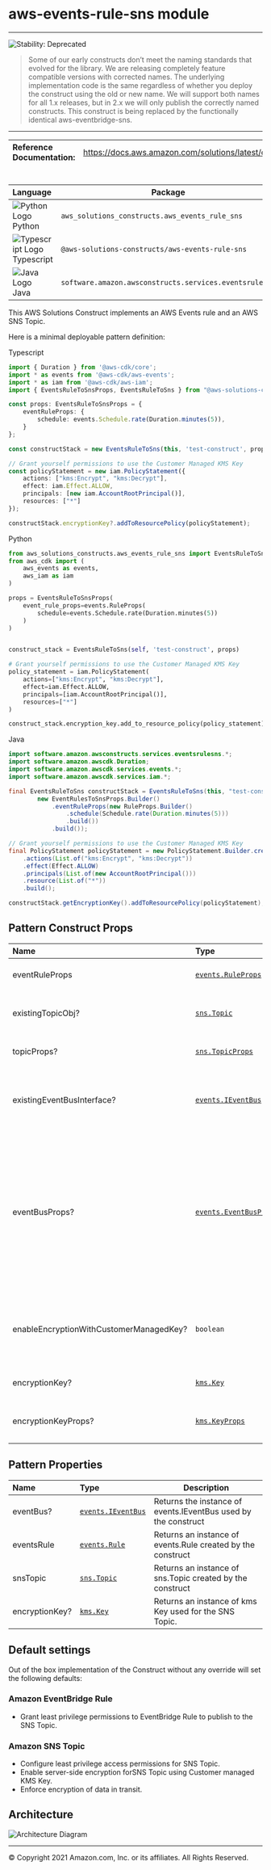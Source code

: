 # aws-events-rule-sns module
<!--BEGIN STABILITY BANNER-->

---
![Stability: Deprecated](https://img.shields.io/badge/STABILITY-DEPRECATED-red?style=for-the-badge)

> Some of our early constructs don’t meet the naming standards that evolved for the library. We are releasing completely feature compatible versions with corrected names. The underlying implementation code is the same regardless of whether you deploy the construct using the old or new name. We will support both names for all 1.x releases, but in 2.x we will only publish the correctly named constructs. This construct is being replaced by the functionally identical aws-eventbridge-sns.

---
<!--END STABILITY BANNER-->

| **Reference Documentation**:| <span style="font-weight: normal">https://docs.aws.amazon.com/solutions/latest/constructs/</span>|
|:-------------|:-------------|
<div style="height:8px"></div>

| **Language**     | **Package**        |
|:-------------|-----------------|
|![Python Logo](https://docs.aws.amazon.com/cdk/api/latest/img/python32.png) Python|`aws_solutions_constructs.aws_events_rule_sns`|
|![Typescript Logo](https://docs.aws.amazon.com/cdk/api/latest/img/typescript32.png) Typescript|`@aws-solutions-constructs/aws-events-rule-sns`|
|![Java Logo](https://docs.aws.amazon.com/cdk/api/latest/img/java32.png) Java|`software.amazon.awsconstructs.services.eventsrulesns`|

This AWS Solutions Construct implements an AWS Events rule and an AWS SNS Topic.

Here is a minimal deployable pattern definition:

Typescript
``` typescript
import { Duration } from '@aws-cdk/core';
import * as events from '@aws-cdk/aws-events';
import * as iam from '@aws-cdk/aws-iam';
import { EventsRuleToSnsProps, EventsRuleToSns } from "@aws-solutions-constructs/aws-events-rule-sns";

const props: EventsRuleToSnsProps = {
    eventRuleProps: {
        schedule: events.Schedule.rate(Duration.minutes(5)),
    }
};

const constructStack = new EventsRuleToSns(this, 'test-construct', props);

// Grant yourself permissions to use the Customer Managed KMS Key
const policyStatement = new iam.PolicyStatement({
    actions: ["kms:Encrypt", "kms:Decrypt"],
    effect: iam.Effect.ALLOW,
    principals: [new iam.AccountRootPrincipal()],
    resources: ["*"]
});

constructStack.encryptionKey?.addToResourcePolicy(policyStatement);
```

Python
``` python
from aws_solutions_constructs.aws_events_rule_sns import EventsRuleToSns, EventsRuleToSnsProps
from aws_cdk import (
    aws_events as events,
    aws_iam as iam
)

props = EventsRuleToSnsProps(
    event_rule_props=events.RuleProps(
        schedule=events.Schedule.rate(Duration.minutes(5))
    )
)


construct_stack = EventsRuleToSns(self, 'test-construct', props)

# Grant yourself permissions to use the Customer Managed KMS Key
policy_statement = iam.PolicyStatement(
    actions=["kms:Encrypt", "kms:Decrypt"],
    effect=iam.Effect.ALLOW,
    principals=[iam.AccountRootPrincipal()],
    resources=["*"]
)

construct_stack.encryption_key.add_to_resource_policy(policy_statement)
```

Java
``` java
import software.amazon.awsconstructs.services.eventsrulesns.*;
import software.amazon.awscdk.Duration;
import software.amazon.awscdk.services.events.*;
import software.amazon.awscdk.services.iam.*;

final EventsRuleToSns constructStack = EventsRuleToSns(this, "test-construct",
        new EventRulesToSnsProps.Builder()
            .eventRuleProps(new RuleProps.Builder()
                .schedule(Schedule.rate(Duration.minutes(5)))
                .build())
            .build());

// Grant yourself permissions to use the Customer Managed KMS Key
final PolicyStatement policyStatement = new PolicyStatement.Builder.create()
    .actions(List.of("kms:Encrypt", "kms:Decrypt"))
    .effect(Effect.ALLOW)
    .principals(List.of(new AccountRootPrincipal()))
    .resource(List.of("*"))
    .build();

constructStack.getEncryptionKey().addToResourcePolicy(policyStatement);
```

## Pattern Construct Props

| **Name**     | **Type**        | **Description** |
|:-------------|:----------------|-----------------|
|eventRuleProps|[`events.RuleProps`](https://docs.aws.amazon.com/cdk/api/latest/docs/@aws-cdk_aws-events.RuleProps.html)|User provided eventRuleProps to override the defaults. |
|existingTopicObj?|[`sns.Topic`](https://docs.aws.amazon.com/cdk/api/latest/docs/@aws-cdk_aws-lambda.Function.html)|Existing instance of SNS Topic object, providing both this and `topicProps` will cause an error.|
|topicProps?|[`sns.TopicProps`](https://docs.aws.amazon.com/cdk/api/latest/docs/@aws-cdk_aws-sns.TopicProps.html)|User provided props to override the default props for the SNS Topic. |
|existingEventBusInterface?|[`events.IEventBus`](https://docs.aws.amazon.com/cdk/api/latest/docs/@aws-cdk_aws-events.IEventBus.html)| Optional user-provided custom EventBus for construct to use. Providing both this and `eventBusProps` results an error.|
|eventBusProps?|[`events.EventBusProps`](https://docs.aws.amazon.com/cdk/api/latest/docs/@aws-cdk_aws-events.EventBusProps.html)|Optional user-provided properties to override the default properties when creating a custom EventBus. Setting this value to `{}` will create a custom EventBus using all default properties. If neither this nor `existingEventBusInterface` is provided the construct will use the `default` EventBus. Providing both this and `existingEventBusInterface` results an error.|
|enableEncryptionWithCustomerManagedKey?|`boolean`|Use a KMS Key, either managed by this CDK app, or imported. If importing an encryption key, it must be specified in the encryptionKey property for this construct.|
|encryptionKey?|[`kms.Key`](https://docs.aws.amazon.com/cdk/api/latest/docs/@aws-cdk_aws-kms.Key.html)|An optional, imported encryption key to encrypt the SNS Topic.|
|encryptionKeyProps?|[`kms.KeyProps`](https://docs.aws.amazon.com/cdk/api/latest/docs/@aws-cdk_aws-kms.KeyProps.html)|An optional, user provided properties to override the default properties for the KMS encryption key.|

## Pattern Properties

| **Name**     | **Type**        | **Description** |
|:-------------|:----------------|-----------------|
|eventBus?|[`events.IEventBus`](https://docs.aws.amazon.com/cdk/api/latest/docs/@aws-cdk_aws-events.IEventBus.html)|Returns the instance of events.IEventBus used by the construct|
|eventsRule|[`events.Rule`](https://docs.aws.amazon.com/cdk/api/latest/docs/@aws-cdk_aws-events.Rule.html)|Returns an instance of events.Rule created by the construct|
|snsTopic|[`sns.Topic`](https://docs.aws.amazon.com/cdk/api/latest/docs/@aws-cdk_aws-sns.Topic.html)|Returns an instance of sns.Topic created by the construct|
|encryptionKey?|[`kms.Key`](https://docs.aws.amazon.com/cdk/api/latest/docs/@aws-cdk_aws-kms.Key.html)|Returns an instance of kms Key used for the SNS Topic.|

## Default settings

Out of the box implementation of the Construct without any override will set the following defaults:

### Amazon EventBridge Rule
* Grant least privilege permissions to EventBridge Rule to publish to the SNS Topic.

### Amazon SNS Topic
* Configure least privilege access permissions for SNS Topic.
* Enable server-side encryption forSNS Topic using Customer managed KMS Key.
* Enforce encryption of data in transit.

## Architecture
![Architecture Diagram](architecture.png)

***
&copy; Copyright 2021 Amazon.com, Inc. or its affiliates. All Rights Reserved.
